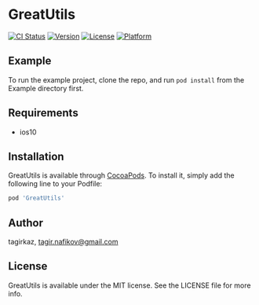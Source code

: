 # GreatUtils

[![CI Status](https://img.shields.io/travis/tagirkaz/GreatUtils.svg?style=flat)](https://travis-ci.org/tagirkaz/GreatUtils)
[![Version](https://img.shields.io/cocoapods/v/GreatUtils.svg?style=flat)](https://cocoapods.org/pods/GreatUtils)
[![License](https://img.shields.io/cocoapods/l/GreatUtils.svg?style=flat)](https://cocoapods.org/pods/GreatUtils)
[![Platform](https://img.shields.io/cocoapods/p/GreatUtils.svg?style=flat)](https://cocoapods.org/pods/GreatUtils)

## Example

To run the example project, clone the repo, and run `pod install` from the Example directory first.

## Requirements

* ios10

## Installation

GreatUtils is available through [CocoaPods](https://cocoapods.org). To install
it, simply add the following line to your Podfile:

```ruby
pod 'GreatUtils'
```

## Author

tagirkaz, tagir.nafikov@gmail.com

## License

GreatUtils is available under the MIT license. See the LICENSE file for more info.
